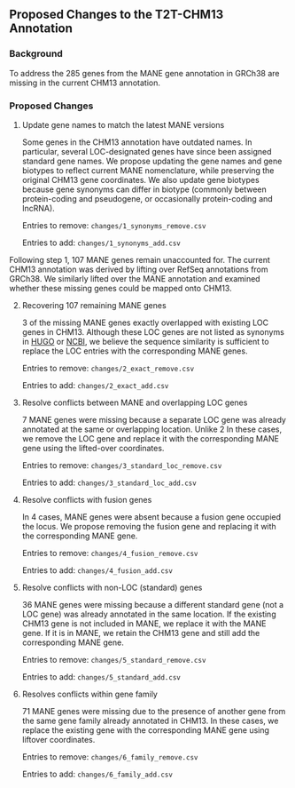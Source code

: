 ## Proposed Changes to the T2T-CHM13 Annotation

### Background
To address the 285 genes from the MANE gene annotation in GRCh38 are missing in the current CHM13 annotation. 

### Proposed Changes

1.  Update gene names to match the latest MANE versions

    Some genes in the CHM13 annotation have outdated names. In particular, several LOC-designated genes have since been assigned standard gene names. We propose updating the gene names and gene biotypes to reflect current MANE nomenclature, while preserving the original CHM13 gene coordinates.
    We also update gene biotypes because gene synonyms can differ in biotype (commonly between protein-coding and pseudogene, or occasionally protein-coding and lncRNA).

    Entries to remove: `changes/1_synonyms_remove.csv`

    Entries to add: `changes/1_synonyms_add.csv`

Following step 1, 107 MANE genes remain unaccounted for. The current CHM13 annotation was derived by lifting over RefSeq annotations from GRCh38. We similarly lifted over the MANE annotation and examined whether these missing genes could be mapped onto CHM13.

2.  Recovering 107 remaining MANE genes

    3 of the missing MANE genes exactly overlapped with existing LOC genes in CHM13. Although these LOC genes are not listed as synonyms in [HUGO](https://www.genenames.org/) or [NCBI](https://www.ncbi.nlm.nih.gov/gene), we believe the sequence similarity is sufficient to replace the LOC entries with the corresponding MANE genes.

    Entries to remove: `changes/2_exact_remove.csv`

    Entries to add: `changes/2_exact_add.csv`

3. Resolve conflicts between MANE and overlapping LOC genes

    7 MANE genes were missing because a separate LOC gene was already annotated at the same or overlapping location. Unlike 2 In these cases, we remove the LOC gene and replace it with the corresponding MANE gene using the lifted-over coordinates.

    Entries to remove: `changes/3_standard_loc_remove.csv`

    Entries to add: `changes/3_standard_loc_add.csv`

4. Resolve conflicts with fusion genes

    In 4 cases, MANE genes were absent because a fusion gene occupied the locus. We propose removing the fusion gene and replacing it with the corresponding MANE gene.

    Entries to remove: `changes/4_fusion_remove.csv`

    Entries to add: `changes/4_fusion_add.csv`

5. Resolve conflicts with non-LOC (standard) genes

    36 MANE genes were missing because a different standard gene (not a LOC gene) was already annotated in the same location.
    If the existing CHM13 gene is not included in MANE, we replace it with the MANE gene. If it is in MANE, we retain the CHM13 gene and still add the corresponding MANE gene.

    Entries to remove: `changes/5_standard_remove.csv`

    Entries to add: `changes/5_standard_add.csv`

6. Resolves conflicts within gene family

    71 MANE genes were missing due to the presence of another gene from the same gene family already annotated in CHM13. In these cases, we replace the existing gene with the corresponding MANE gene using liftover coordinates.

    Entries to remove: `changes/6_family_remove.csv`

    Entries to add: `changes/6_family_add.csv`